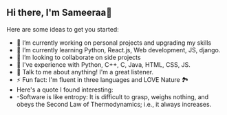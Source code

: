## Hi there, I'm Sameeraa👋
Here are some ideas to get you started:

- 🔭 I’m currently working on personal projects and upgrading my skills
- 🌱 I’m currently learning Python, React.js, Web development, JS, django.
- 👯 I’m looking to collaborate on side projects
- 🤔 I've experience with Python, C++, C, Java, HTML, CSS, JS.
- 💬 Talk to me about anything! I'm a great listener.
- ⚡ Fun fact: I'm fluent in three languages and LOVE Nature 🏞️
- Here's a quote I found interesting:
- -Software is like entropy: It is difficult to grasp, weighs nothing, and obeys the Second Law of Thermodynamics; i.e., it always increases.
<!--


-->
